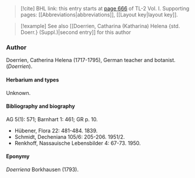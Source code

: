 > [!cite] BHL link: this entry starts at [page 666](https://www.biodiversitylibrary.org/item/103414#page/714/mode/1up) of TL-2 Vol. I.
> Supporting pages: [[Abbreviations|abbreviations]], [[Layout key|layout key]].

> [!example] See also [[Doerrien, Catharina (Katharina) Helena {std. Doerr.} (Suppl.)|second entry]] for this author

### Author

Doerrien, Catherina Helena (1717-1795), German teacher and botanist. (*Doerrien*).

#### Herbarium and types

Unknown.

#### Bibliography and biography

AG 5(1): 571; Barnhart 1: 461; GR p. 10.
- Hübener, Flora 22: 481-484. 1839.
- Schmidt, Decheniana 105/6: 205-206. 1951/2.
- Renkhoff, Nassauische Lebensbilder 4: 67-73. 1950.

#### Eponymy

*Doerriena* Borkhausen (1793).

